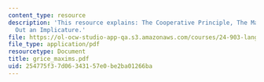 ```yaml
---
content_type: resource
description: 'This resource explains: The Cooperative Principle, The Maxims, and Working
  Out an Implicature.'
file: https://ol-ocw-studio-app-qa.s3.amazonaws.com/courses/24-903-language-and-its-structure-iii-semantics-and-pragmatics-spring-2005/254775f37d06343157e0be2ba01266ba_grice_maxims.pdf
file_type: application/pdf
resourcetype: Document
title: grice_maxims.pdf
uid: 254775f3-7d06-3431-57e0-be2ba01266ba
---
```

